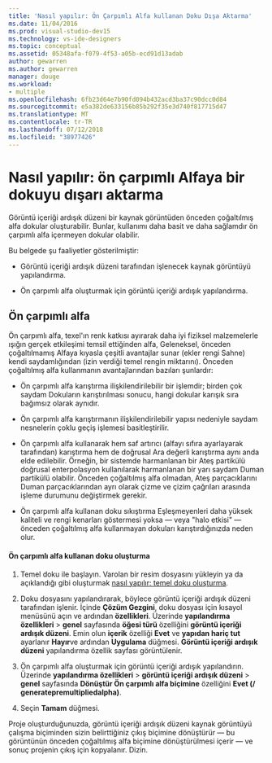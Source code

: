 ```yaml
---
title: 'Nasıl yapılır: Ön Çarpımlı Alfa kullanan Doku Dışa Aktarma'
ms.date: 11/04/2016
ms.prod: visual-studio-dev15
ms.technology: vs-ide-designers
ms.topic: conceptual
ms.assetid: 05348afa-f079-4f53-a05b-ecd91d13adab
author: gewarren
ms.author: gewarren
manager: douge
ms.workload:
- multiple
ms.openlocfilehash: 6fb23d64e7b90fd094b432acd3ba37c90dcc0d84
ms.sourcegitcommit: e5a382de633156b85b292f35e3d740f817715d47
ms.translationtype: MT
ms.contentlocale: tr-TR
ms.lasthandoff: 07/12/2018
ms.locfileid: "38977426"
---
```

# <a name="how-to-export-a-texture-that-has-premultiplied-alpha"></a>Nasıl yapılır: ön çarpımlı Alfaya bir dokuyu dışarı aktarma
Görüntü içeriği ardışık düzeni bir kaynak görüntüden önceden çoğaltılmış alfa dokular oluşturabilir. Bunlar, kullanımı daha basit ve daha sağlamdır ön çarpımlı alfa içermeyen dokular olabilir.

 Bu belgede şu faaliyetler gösterilmiştir:

-   Görüntü içeriği ardışık düzeni tarafından işlenecek kaynak görüntüyü yapılandırma.

-   Ön çarpımlı alfa oluşturmak için görüntü içeriği ardışık yapılandırma.

## <a name="premultiplied-alpha"></a>Ön çarpımlı alfa
 Ön çarpımlı alfa, texel'ın renk katkısı ayırarak daha iyi fiziksel malzemelerle ışığın gerçek etkileşimi temsil ettiğinden alfa, Geleneksel, önceden çoğaltılmamış Alfaya kıyasla çeşitli avantajlar sunar (ekler rengi Sahne) kendi saydamlığından (izin verdiği temel rengin miktarını). Önceden çoğaltılmış alfa kullanmanın avantajlarından bazıları şunlardır:

-   Ön çarpımlı alfa karıştırma ilişkilendirilebilir bir işlemdir; birden çok saydam Dokuların karıştırılması sonucu, hangi dokular karışık sıra bağımsız olarak aynıdır.

-   Ön çarpımlı alfa karıştırmanın ilişkilendirilebilir yapısı nedeniyle saydam nesnelerin çoklu geçiş işlemesi basitleştirilir.

-   Ön çarpımlı alfa kullanarak hem saf artırıcı (alfayı sıfıra ayarlayarak tarafından) karıştırma hem de doğrusal Ara değerli karıştırma aynı anda elde edilebilir. Örneğin, bir sistemde harmanlanan bir Ateş partikülü doğrusal enterpolasyon kullanılarak harmanlanan bir yarı saydam Duman partikülü olabilir. Önceden çoğaltılmış alfa olmadan, Ateş parçacıklarını Duman parçacıklarından ayrı olarak çizme ve çizim çağrıları arasında işleme durumunu değiştirmek gerekir.

-   Ön çarpımlı alfa kullanan doku sıkıştırma Eşleşmeyenleri daha yüksek kaliteli ve rengi kenarları göstermesi yoksa — veya "halo etkisi" — önceden çoğaltılmış alfa kullanmayan dokuları karıştırdığınızda neden olur.

#### <a name="to-create-a-texture-that-uses-premultiplied-alpha"></a>Ön çarpımlı alfa kullanan doku oluşturma

1.  Temel doku ile başlayın. Varolan bir resim dosyasını yükleyin ya da açıklandığı gibi oluşturmak [nasıl yapılır: temel doku oluşturma](../designers/how-to-create-a-basic-texture.md).

2.  Doku dosyasını yapılandırarak, böylece görüntü içeriği ardışık düzeni tarafından işlenir. İçinde **Çözüm Gezgini**, doku dosyası için kısayol menüsünü açın ve ardından **özellikleri**. Üzerinde **yapılandırma özellikleri** > **genel** sayfasında **öğesi türü** özelliğini **görüntü içeriği ardışık düzeni**. Emin olun **içerik** özelliği **Evet** ve **yapıdan hariç tut** ayarlanır **Hayır**ve ardından  **Uygulama** düğmesi. **Görüntü içeriği ardışık düzeni** yapılandırma özellik sayfası görüntülenir.

3.  Ön çarpımlı alfa oluşturmak için görüntü içeriği ardışık yapılandırın. Üzerinde **yapılandırma özellikleri** > **görüntü içeriği ardışık düzeni** > **genel** sayfasında **Dönüştür Ön çarpımlı alfa biçimine** özelliğini **Evet (/ generatepremultipliedalpha)**.

4.  Seçin **Tamam** düğmesi.

 Proje oluşturduğunuzda, görüntü içeriği ardışık düzeni kaynak görüntüyü çalışma biçiminden sizin belirttiğiniz çıkış biçimine dönüştürür — bu görüntünün önceden çoğaltılmış alfa biçimine dönüştürülmesi içerir — ve sonuç projenin çıkış için kopyalanır. Dizin.